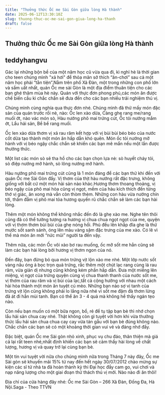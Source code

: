 ```yaml
---
title: "Thưởng thức Ốc me Sài Gòn giữa lòng Hà thành"
date: 2025-06-12T13:30:10Z
slug: thuong-thuc-oc-me-sai-gon-giua-long-ha-thanh
draft: false
---
```


## Thưởng thức Ốc me Sài Gòn giữa lòng Hà thành

## teddyhangvu

Gác lại những bộn bề của một năm học cũ vừa qua đi, kì nghỉ hè là thời gian cho teen chúng mình "xả hơi" để thỏa mãn sở thích “ăn-chơi” sau cả một năm học phải “tằn tiện”.Nằm trên phố Xã Đàn, một trong những con phố lớn và sầm uất nhất, quán Ốc me sài Gòn là một địa điểm thuân tiện cho các bạn ghé thăm mùa hè này. Quán với thực đơn phong phú,các món ăn được chế biến cầu kì chắc chắn sẽ đưa đến cho các bạn nhiều trải nghiệm thú vị.

Chúng mình cùng nghía qua thực đơn nhé. Chúng mình đã thử mấy món đặc sản của quán trước rồi nè, nào: Ốc len xào dừa, Càng ghẹ rang me/rang muối ớt, nào vác món sò, Hàu nướng phô mai trứng cút, Ốc tỏi nướng mắm ớt, Lẩu hải sản, Bề bề rang muối.

Ốc len xào dừa thơm vị xả rau răm kết hợp với vị bùi bùi béo béo của nước cốt dừa tạo thành một món ăn hấp dẫn khó quên. Món ốc tỏi nướng mỡ hành với vị béo ngậy chắc chắn sẽ khiến các bạn mê mẩn nếu một lần được thưởng thức.

Một list các món sò sẽ tha hồ cho các bạn chọn lựa nè: sò huyết cháy tỏi, sò điệp nướng mỡ hành, sò lông nướng mỡ hành.

Hàu nướng phô mai trứng cút cũng là 1 món đáng để các bạn thử khi đến với quán Ốc me Sài Gòn đấy. Vị thơm của thịt hàu nướng rất đặc trưng, không giống với bất cứ một món hải sản nào khác.Hương thơm thoang thoảng, vị béo ngậy của phô mai hòa cũng vị ngọt, mềm của hàu kích thích đến từng thớ vị giác, ăn xong mà vẫn còn thòm thèm. Những con hàu vừa nướng chín tới, thấm đẫm vị phô mai tỏa hương quyến rũ chắc chắn sẽ làm các bạn hài lòng.

Thêm một món không thể không nhắc đến đó là ghẹ xào me. Nghe tên thôi cũng đã có thể tưởng tượng ra hương vị chua chua ngọt ngọt của me, quyện với vị thơm thơm bùi bùi của ghẹ nóng hổi. Phủ đều lên khắp đĩa ghẹ là thứ mước sốt sanh sánh, óng lên màu vàng sậm đặc trưng của me xào. Có lẽ vì thế mà món ăn mới “nức mũi” người ta đến vậy.  

Thêm nữa, các món Ốc vôi xào bơ rau muống, ốc mỡ sốt me hẳn cũng sẽ làm các bạn hài lòng bởi hương vị thơm ngon của nó.

Đến đây, bạn đừng bỏ qua món trứng vịt lộn xào me nhé. Một lớp nước sốt vàng nâu óng ả bọc trọn quả trứng, rắc thêm một chút lạc rang cùng lá rau răm, vừa giản dị nhưng cũng không kém phần hấp dẫn. Đưa một miếng lên miệng, vị ngọt của trứng quyện cùng vị chua thanh thanh của nước sốt me, vị thơm của rau răm và vị bùi của lạc,tất cả cộng hưởng với nhau một cách hài hòa thành một món ăn tuyệt cú mèo. Những bạn nào sợ vị tanh của trứng vịt lộn cũng không phải lo lắng nữa nhé vì sốt me đậm đà thơm lừng đã át đi hẳn mùi tanh. Bạn có thể ăn 3 - 4 quả mà không hề thấy ngán tẹo nào.

Còn nếu bạn muốn có một bữa ngon, bổ, rẻ để tụ tập bạn bè thì nhớ chọn lẩu hải sản chua cay nhé. Thật không còn gì tuyệt vời hơn khi vừa thưởng thức lẩu hải sản chua chua cay cay vừa tán gẫu với bạn bè đúng không nào. Chắc chắn các bạn sẽ có một khoảng thời gian vui vẻ và đáng nhớ đấy.

Đặc biệt, quán Ốc me Sài gòn nhỏ xinh, phục vụ chu đáo, thân thiện mà giá cả lại rất teen nhé,nhất định khiến các bạn sẽ cảm thấy hài lòng về chất lượng, hương vị và quay trở lại cùng bạn bè.

Một tin vui tuyệt vời nữa cho chúng mình nữa trong Tháng 7 này đây, Ốc me Sài gòn sẽ khuyến mãi 15% từ nay đến hết ngày 30/07/2012 chào mừng sự kiện các sĩ tử nhà ta đã hoàn thành kỳ thi Đại học đầy cam go, vui chơi và nạp năng lượng cho một giai đoạn thử thách thú vị mới. Nào nào đi ăn thôi!

Địa chỉ của cửa hàng đây nhé: Ốc me Sài Gòn – 266 Xã Đàn, Đống Đa, Hà Nội.Saga - Theo TTVN